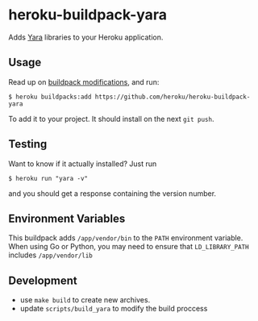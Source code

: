 # heroku-buildpack-yara

Adds [Yara](https://github.com/plusvic/yara) libraries to your Heroku application.

## Usage

Read up on [buildpack modifications](https://devcenter.heroku.com/articles/buildpacks#buildpack-modifications), and run:

```
$ heroku buildpacks:add https://github.com/heroku/heroku-buildpack-yara
```

To add it to your project. It should install on the next `git push`.

## Testing

Want to know if it actually installed? Just run

```
$ heroku run "yara -v"
```

and you should get a response containing the version number.

## Environment Variables

This buildpack adds `/app/vendor/bin` to the `PATH` environment variable. When using Go or Python, you may need to ensure that `LD_LIBRARY_PATH` includes `/app/vendor/lib`

## Development

- use `make build` to create new archives.
- update `scripts/build_yara` to modify the build proccess
